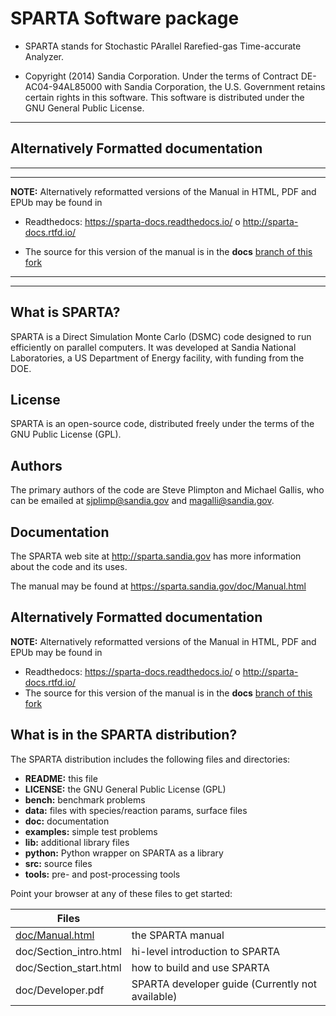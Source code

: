 # SPARTA Software package


- SPARTA stands for Stochastic PArallel Rarefied-gas Time-accurate
Analyzer.

- Copyright (2014) Sandia Corporation.  Under the terms of Contract DE-AC04-94AL85000 with Sandia Corporation, the U.S. Government retains certain rights in this software.  This software is distributed under the GNU General Public License.

----------------------------------------------------------------------

## Alternatively Formatted documentation

------------------------
------------------------

**NOTE:**  Alternatively reformatted versions of the Manual in HTML, PDF and EPUb may be found in

  - Readthedocs: https://sparta-docs.readthedocs.io/ o http://sparta-docs.rtfd.io/

  - The source for this version of the manual is in the **docs** [branch of this fork](https://github.com/fiolj/sparta/tree/docs)


------------------------
------------------------


## What is SPARTA?

SPARTA is a Direct Simulation Monte Carlo (DSMC) code designed to run
efficiently on parallel computers.  It was developed at Sandia
National Laboratories, a US Department of Energy facility, with
funding from the DOE.


## License

SPARTA is an open-source code, distributed freely
under the terms of the GNU Public License (GPL).

## Authors

The primary authors of the code are Steve Plimpton and Michael Gallis,
who can be emailed at sjplimp@sandia.gov and magalli@sandia.gov.  

## Documentation

The SPARTA web site at http://sparta.sandia.gov has more information about
the code and its uses.

The manual may be found at https://sparta.sandia.gov/doc/Manual.html


## Alternatively Formatted documentation


**NOTE:**  Alternatively reformatted versions of the Manual in HTML, PDF and EPUb may be found in

  - Readthedocs: https://sparta-docs.readthedocs.io/ o http://sparta-docs.rtfd.io/
  - The source for this version of the manual is in the **docs** [branch of this fork](https://github.com/fiolj/sparta/tree/docs)


## What is in the SPARTA distribution?

The SPARTA distribution includes the following files and directories:


- **README:**     			   this file
- **LICENSE:**	    		   the GNU General Public License (GPL)
- **bench:**                     benchmark problems
- **data:**                      files with species/reaction params, surface files
- **doc:**                       documentation
- **examples:**                  simple test problems
- **lib:**                       additional library files
- **python:**                    Python wrapper on SPARTA as a library
- **src:**                       source files
- **tools:**                     pre- and post-processing tools


Point your browser at any of these files to get started:

| Files                                              |                                                  |
|----------------------------------------------------|--------------------------------------------------|
| [doc/Manual.html](https://fiolj.github.io/sparta/) | the SPARTA manual                                |
| doc/Section_intro.html                             | hi-level introduction to SPARTA                  |
| doc/Section_start.html                             | how to build and use SPARTA                      |
| doc/Developer.pdf                                  | SPARTA developer guide (Currently not available) |

